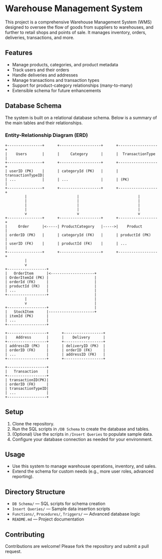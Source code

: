 # Warehouse Management System

This project is a comprehensive Warehouse Management System (WMS) designed to oversee the flow of goods from suppliers to warehouses, and further to retail shops and points of sale. It manages inventory, orders, deliveries, transactions, and more.

## Features

- Manage products, categories, and product metadata
- Track users and their orders
- Handle deliveries and addresses
- Manage transactions and transaction types
- Support for product-category relationships (many-to-many)
- Extensible schema for future enhancements

## Database Schema

The system is built on a relational database schema. Below is a summary of the main tables and their relationships.

### Entity-Relationship Diagram (ERD)

```plaintext
+----------------+      +-------------------+      +------------------+
|    Users       |      |     Category      |      |  TransactionType |
+----------------+      +-------------------+      +------------------+
| userID (PK)    |      | categoryId (PK)   |      | transactionTypeID|
| ...            |      | ...               |      | (PK)             |
+----------------+      +-------------------+      +------------------+
         |                       |                           |
         |                       |                           |
         |                       |                           |
         |                       |                           |
         v                       v                           v
+----------------+      +-------------------+      +------------------+
|     Order      |<-----| ProductCategory   |----->|    Product       |
| orderID (PK)   |      | categoryId (FK)   |      | productId (PK)   |
| userID (FK)    |      | productId (FK)    |      | ...              |
+----------------+      +-------------------+      +------------------+
         |
         v
+------------------+
|   OrderItem      |<--------------------+
| OrderItemId (PK) |                     |
| orderId (FK)     |                     |
| productId (FK)   |                     |
| ...              |                     |
+------------------+                     |
         |                               |
         v                               |
+------------------+                     |
|   StockItem      |---------------------+
| itemId (PK)      |
| ...              |
+------------------+

+------------------+      +------------------+
|    Address       |      |    Delivery      |
+------------------+      +------------------+
| addressID (PK)   |      | deliveryID (PK)  |
| orderID (FK)     |      | orderID (FK)     |
| ...              |      | addressID (FK)   |
+------------------+      +------------------+

+------------------+
|   Transaction    |
+------------------+
| transactionID(PK)|
| orderID (FK)     |
| transactionTypeID|
| ...              |
+------------------+
```

## Setup

1. Clone the repository.
2. Run the SQL scripts in `/DB Schema` to create the database and tables.
3. (Optional) Use the scripts in `/Insert Queries` to populate sample data.
4. Configure your database connection as needed for your environment.

## Usage

- Use this system to manage warehouse operations, inventory, and sales.
- Extend the schema for custom needs (e.g., more user roles, advanced reporting).

## Directory Structure

- `DB Schema/` — SQL scripts for schema creation
- `Insert Queries/` — Sample data insertion scripts
- `Functions/`, `Procedures/`, `Triggers/` — Advanced database logic
- `README.md` — Project documentation

## Contributing

Contributions are welcome! Please fork the repository and submit a pull request.

